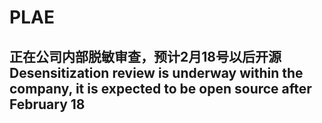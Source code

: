 # PLAE
正在公司内部脱敏审查，预计2月18号以后开源
Desensitization review is underway within the company,  it is expected to be open source after February 18
---
